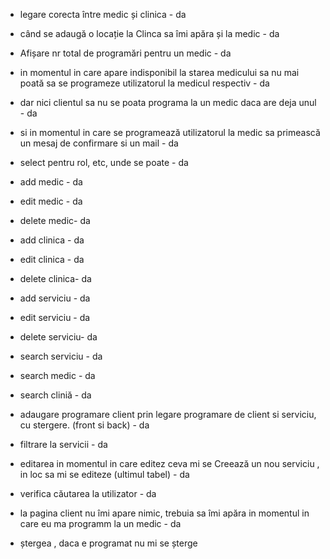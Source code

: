- legare corecta între medic și clinica - da
- când se adaugă o locație la Clinca sa îmi apăra și la medic - da

- Afișare nr total de programări pentru un medic - da
- in momentul in care apare indisponibil la starea medicului sa nu mai poată sa se programeze utilizatorul la medicul respectiv - da
- dar nici clientul sa nu se poata programa la un medic daca are deja unul - da
- si in momentul in care se programează utilizatorul la medic sa primească un mesaj de confirmare si un mail  - da


- select pentru rol, etc, unde se poate - da

- add medic - da 
- edit medic - da 
- delete medic- da

- add clinica - da 
- edit clinica - da
- delete clinica- da 

- add serviciu - da 
- edit serviciu - da 
- delete serviciu- da 

- search serviciu - da
- search medic - da
- search cliniă - da


- adaugare programare client prin legare programare de client si serviciu, cu stergere. (front si back) - da

- filtrare la servicii - da
- editarea in momentul in care editez ceva mi se Creează un nou serviciu , in loc sa mi se editeze (ultimul tabel) - da
- verifica căutarea la utilizator - da
- la pagina client nu îmi apare nimic, trebuia sa îmi apăra in momentul in care eu ma programm la un medic - da 
- ștergea , daca e programat nu mi se șterge
